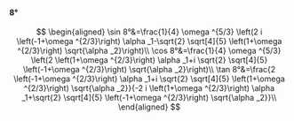 #### 8°

$$
\begin{aligned}
\sin 8°&=\frac{1}{4} \omega ^{5/3} \left(2 i \left(-1+\omega ^{2/3}\right) \alpha _1-\sqrt{2} \sqrt[4]{5} \left(1+\omega ^{2/3}\right) \sqrt{\alpha _2}\right)\\
\cos 8°&=\frac{1}{4} \omega ^{5/3} \left(2 \left(1+\omega ^{2/3}\right) \alpha _1+i \sqrt{2} \sqrt[4]{5} \left(-1+\omega ^{2/3}\right) \sqrt{\alpha _2}\right)\\
\tan 8°&=\frac{2 \left(-1+\omega ^{2/3}\right) \alpha _1+i \sqrt{2} \sqrt[4]{5} \left(1+\omega ^{2/3}\right) \sqrt{\alpha _2}}{-2 i \left(1+\omega ^{2/3}\right)
\alpha _1+\sqrt{2} \sqrt[4]{5} \left(-1+\omega ^{2/3}\right) \sqrt{\alpha _2}}\\
\end{aligned}
$$

